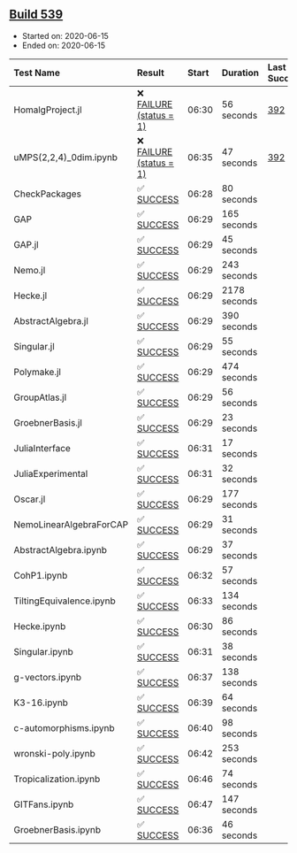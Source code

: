 ## [Build 539](https://oscarci.mathematik.uni-kl.de/job/oscar-julia-1.4/539/)

* Started on: 2020-06-15
* Ended on: 2020-06-15

| Test Name    | Result | Start | Duration | Last Success | First Failure |
|:-------------|:-------|:------|:---------|:-------------|:--------------|
| HomalgProject.jl | ❌ [FAILURE (status = 1)](https://oscarci.mathematik.uni-kl.de/job/oscar-julia-1.4/539/artifact/logs/build-539/HomalgProject.jl.log) | 06:30 | 56 seconds | [392](https://oscarci.mathematik.uni-kl.de/job/oscar-julia-1.4/392/) | [393](https://oscarci.mathematik.uni-kl.de/job/oscar-julia-1.4/393/) |
| uMPS(2,2,4)_0dim.ipynb | ❌ [FAILURE (status = 1)](https://oscarci.mathematik.uni-kl.de/job/oscar-julia-1.4/539/artifact/logs/build-539/uMPS-2-2-4-_0dim.ipynb.log) | 06:35 | 47 seconds | [392](https://oscarci.mathematik.uni-kl.de/job/oscar-julia-1.4/392/) | [393](https://oscarci.mathematik.uni-kl.de/job/oscar-julia-1.4/393/) |
| CheckPackages | ✅ [SUCCESS](https://oscarci.mathematik.uni-kl.de/job/oscar-julia-1.4/539/artifact/logs/build-539/CheckPackages.log) | 06:28 | 80 seconds |  |  |
| GAP | ✅ [SUCCESS](https://oscarci.mathematik.uni-kl.de/job/oscar-julia-1.4/539/artifact/logs/build-539/GAP.log) | 06:29 | 165 seconds |  |  |
| GAP.jl | ✅ [SUCCESS](https://oscarci.mathematik.uni-kl.de/job/oscar-julia-1.4/539/artifact/logs/build-539/GAP.jl.log) | 06:29 | 45 seconds |  |  |
| Nemo.jl | ✅ [SUCCESS](https://oscarci.mathematik.uni-kl.de/job/oscar-julia-1.4/539/artifact/logs/build-539/Nemo.jl.log) | 06:29 | 243 seconds |  |  |
| Hecke.jl | ✅ [SUCCESS](https://oscarci.mathematik.uni-kl.de/job/oscar-julia-1.4/539/artifact/logs/build-539/Hecke.jl.log) | 06:29 | 2178 seconds |  |  |
| AbstractAlgebra.jl | ✅ [SUCCESS](https://oscarci.mathematik.uni-kl.de/job/oscar-julia-1.4/539/artifact/logs/build-539/AbstractAlgebra.jl.log) | 06:29 | 390 seconds |  |  |
| Singular.jl | ✅ [SUCCESS](https://oscarci.mathematik.uni-kl.de/job/oscar-julia-1.4/539/artifact/logs/build-539/Singular.jl.log) | 06:29 | 55 seconds |  |  |
| Polymake.jl | ✅ [SUCCESS](https://oscarci.mathematik.uni-kl.de/job/oscar-julia-1.4/539/artifact/logs/build-539/Polymake.jl.log) | 06:29 | 474 seconds |  |  |
| GroupAtlas.jl | ✅ [SUCCESS](https://oscarci.mathematik.uni-kl.de/job/oscar-julia-1.4/539/artifact/logs/build-539/GroupAtlas.jl.log) | 06:29 | 56 seconds |  |  |
| GroebnerBasis.jl | ✅ [SUCCESS](https://oscarci.mathematik.uni-kl.de/job/oscar-julia-1.4/539/artifact/logs/build-539/GroebnerBasis.jl.log) | 06:29 | 23 seconds |  |  |
| JuliaInterface | ✅ [SUCCESS](https://oscarci.mathematik.uni-kl.de/job/oscar-julia-1.4/539/artifact/logs/build-539/JuliaInterface.log) | 06:31 | 17 seconds |  |  |
| JuliaExperimental | ✅ [SUCCESS](https://oscarci.mathematik.uni-kl.de/job/oscar-julia-1.4/539/artifact/logs/build-539/JuliaExperimental.log) | 06:31 | 32 seconds |  |  |
| Oscar.jl | ✅ [SUCCESS](https://oscarci.mathematik.uni-kl.de/job/oscar-julia-1.4/539/artifact/logs/build-539/Oscar.jl.log) | 06:29 | 177 seconds |  |  |
| NemoLinearAlgebraForCAP | ✅ [SUCCESS](https://oscarci.mathematik.uni-kl.de/job/oscar-julia-1.4/539/artifact/logs/build-539/NemoLinearAlgebraForCAP.log) | 06:29 | 31 seconds |  |  |
| AbstractAlgebra.ipynb | ✅ [SUCCESS](https://oscarci.mathematik.uni-kl.de/job/oscar-julia-1.4/539/artifact/logs/build-539/AbstractAlgebra.ipynb.log) | 06:29 | 37 seconds |  |  |
| CohP1.ipynb | ✅ [SUCCESS](https://oscarci.mathematik.uni-kl.de/job/oscar-julia-1.4/539/artifact/logs/build-539/CohP1.ipynb.log) | 06:32 | 57 seconds |  |  |
| TiltingEquivalence.ipynb | ✅ [SUCCESS](https://oscarci.mathematik.uni-kl.de/job/oscar-julia-1.4/539/artifact/logs/build-539/TiltingEquivalence.ipynb.log) | 06:33 | 134 seconds |  |  |
| Hecke.ipynb | ✅ [SUCCESS](https://oscarci.mathematik.uni-kl.de/job/oscar-julia-1.4/539/artifact/logs/build-539/Hecke.ipynb.log) | 06:30 | 86 seconds |  |  |
| Singular.ipynb | ✅ [SUCCESS](https://oscarci.mathematik.uni-kl.de/job/oscar-julia-1.4/539/artifact/logs/build-539/Singular.ipynb.log) | 06:31 | 38 seconds |  |  |
| g-vectors.ipynb | ✅ [SUCCESS](https://oscarci.mathematik.uni-kl.de/job/oscar-julia-1.4/539/artifact/logs/build-539/g-vectors.ipynb.log) | 06:37 | 138 seconds |  |  |
| K3-16.ipynb | ✅ [SUCCESS](https://oscarci.mathematik.uni-kl.de/job/oscar-julia-1.4/539/artifact/logs/build-539/K3-16.ipynb.log) | 06:39 | 64 seconds |  |  |
| c-automorphisms.ipynb | ✅ [SUCCESS](https://oscarci.mathematik.uni-kl.de/job/oscar-julia-1.4/539/artifact/logs/build-539/c-automorphisms.ipynb.log) | 06:40 | 98 seconds |  |  |
| wronski-poly.ipynb | ✅ [SUCCESS](https://oscarci.mathematik.uni-kl.de/job/oscar-julia-1.4/539/artifact/logs/build-539/wronski-poly.ipynb.log) | 06:42 | 253 seconds |  |  |
| Tropicalization.ipynb | ✅ [SUCCESS](https://oscarci.mathematik.uni-kl.de/job/oscar-julia-1.4/539/artifact/logs/build-539/Tropicalization.ipynb.log) | 06:46 | 74 seconds |  |  |
| GITFans.ipynb | ✅ [SUCCESS](https://oscarci.mathematik.uni-kl.de/job/oscar-julia-1.4/539/artifact/logs/build-539/GITFans.ipynb.log) | 06:47 | 147 seconds |  |  |
| GroebnerBasis.ipynb | ✅ [SUCCESS](https://oscarci.mathematik.uni-kl.de/job/oscar-julia-1.4/539/artifact/logs/build-539/GroebnerBasis.ipynb.log) | 06:36 | 46 seconds |  |  |
